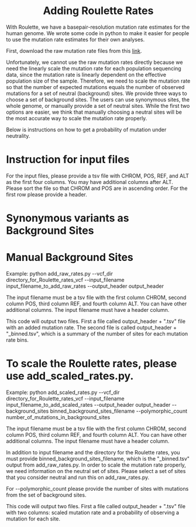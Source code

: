 <h1 align="center"> Adding Roulette Rates </h1>

With Roulette, we have a basepair-resolution mutation rate estimates for the human genome. We wrote some code in python to make it easier for people to use the mutation rate estimates for their own analyses.

First, download the raw mutation rate files from this [link](http://genetics.bwh.harvard.edu/downloads/Vova/Roulette/).

Unfortunately, we cannot use the raw mutation rates directly because we need the linearly scale the mutation rate for each population sequencing data, since the mutation rate is linearly dependent on the effective population size of the sample. Therefore, we need to scale the mutation rate so that the number of expected mutations equals the number of observed mutations for a set of neutral (background) sites. We provide three ways to choose a set of background sites. The users can use synonymous sites, the whole genome, or manually provide a set of neutral sites. While the first two options are easier, we think that manually choosing a neutral sites will be the most accurate way to scale the mutation rate properly.

Below is instructions on how to get a probability of mutation under neutrality.

# Instruction for input files

For the input files, please provide a tsv file with CHROM, POS, REF, and ALT as the first four columns. You may have additional columns after ALT. Please sort the file so that CHROM and POS are in ascending order. For the first row please provide a header.

# Synonymous variants as Background Sites

# Manual Background Sites

Example:
  python add_raw_rates.py --vcf_dir directory_for_Roulette_rates_vcf --input_filename input_filename_to_add_raw_rates --output_header output_header
  
The input filename must be a tsv file with the first column CHROM, second column POS, third column REF, and fourth column ALT. You can have other additional columns. The input filename must have a header column.

This code will output two files. First a file called output_header + ".tsv" file with an added mutation rate. The second file is called output_header + "_binned.tsv", which is a summary of the number of sites for each mutation rate bins.


# To scale the Roulette rates, please use add_scaled_rates.py.

Example:
  python add_scaled_rates.py --vcf_dir directory_for_Roulette_rates_vcf --input_filename input_filename_to_add_scaled_rates --output_header output_header --background_sites binned_background_sites_filename --polymorphic_count number_of_mutations_in_background_sites
  
The input filename must be a tsv file with the first column CHROM, second column POS, third column REF, and fourth column ALT. You can have other additional columns. The input filename must have a header column.

In addition to input filename and the directory for the Roulette rates, you must provide binned_background_sites_filename, which is the "_binned.tsv" output from add_raw_rates.py. In order to scale the mutation rate properly, we need information on the neutral set of sites. Please select a set of sites that you consider neutral and run this on add_raw_rates.py.

For --polymorphic_count please provide the number of sites with mutations from the set of background sites.

This code will output two files. First a file called output_header + ".tsv" file with two columns: scaled mutation rate and a probability of observing a mutation for each site.
